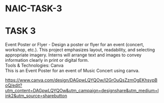 # NAIC-TASK-3
# TASK 3
Event Poster or Flyer - Design a poster or flyer for an event (concert, workshop, etc.). This project emphasizes layout, readability, and selecting appropriate imagery. Interns will arrange text and images to convey information clearly in print or digital form.  
Tools & Technologies: Canva  
This is an Event Poster for an event of Music Concert using canva.  

https://www.canva.com/design/DAGpwLQYQOw/l2GrOuQsZzmOgEKhsypBoQ/edit?utm_content=DAGpwLQYQOw&utm_campaign=designshare&utm_medium=link2&utm_source=sharebutton  
